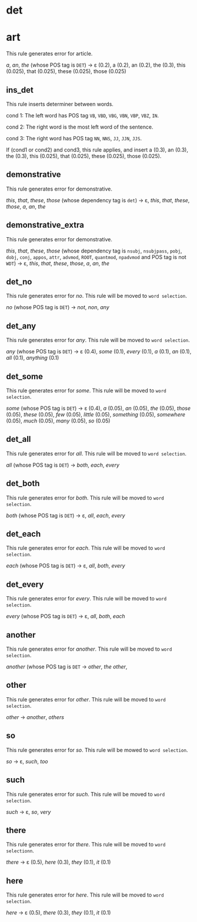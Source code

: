 # det

# art

This rule generates error for article.

*a*, *an*, *the* (whose POS tag is `DET`) → ε (0.2), a (0.2), an (0.2), the (0.3), this (0.025), that (0.025), these (0.025), those (0.025)

## ins_det

This rule inserts determiner between words.

cond 1: The left word has POS tag `VB`, `VBD`, `VBG`, `VBN`, `VBP`, `VBZ`, `IN`.

cond 2: The right word is the most left word of the sentence.

cond 3: The right word has POS tag `NN`, `NNS`, `JJ`, `JJN`, `JJS`.

If (cond1 or cond2) and cond3, this rule applies, and insert
a (0.3), an (0.3), the (0.3), this (0.025), that (0.025), these (0.025), those (0.025).

## demonstrative

This rule  generates error for demonstrative.

*this*, *that*, *these*, *those* (whose dependency tag is `det`) → ε, *this*, *that*, *these*, *those*, *a*, *an*, *the*

## demonstrative_extra

This rule generates error for demonstrative.

*this*, *that*, *these*, *those* (whose dependency tag is `nsubj`, `nsubjpass`, `pobj`, `dobj`, `conj`, `appos`, `attr`, `advmod`, `ROOT`, `quantmod`, `npadvmod` and POS tag is not `WDT`) → ε, *this*, *that*, *these*, *those*, *a*, *an*, *the*

## det_no

This rule generates error for *no*.
This rule will be moved to `word selection`.

*no* (whose POS tag is `DET`) → *not*, *non*, *any*

## det_any

This rule generates error for *any*.
This rule will be moved to `word selection`.

*any* (whose POS tag is `DET`) → ε (0.4), *some* (0.1), *every* (0.1), *a* (0.1), *an* (0.1), *all* (0.1), *anything* (0.1)

## det_some

This rule generates error for *some*.
This rule will be moved to `word selection`.

*some* (whose POS tag is `DET`) → ε (0.4), *a* (0.05), *an* (0.05), *the* (0.05), *those* (0.05), *these* (0.05), *few* (0.05), *little* (0.05), *something* (0.05), *somewhere* (0.05), *much* (0.05), *many* (0.05), *so* (0.05)


## det_all

This rule generates error for *all*.
This rule will be moved to `word selection`.

*all* (whose POS tag is `DET`) → *both*, *each*, *every*

## det_both

This rule generates error for *both*.
This rule will be moved to `word selection`.

*both* (whose POS tag is `DET`) → ε, *all*, *each*, *every*

## det_each

This rule generates error for *each*.
This rule will be moved to `word selection`.

*each* (whose POS tag is `DET`) → ε, *all*, *both*, *every*

## det_every

This rule generates error for *every*.
This rule will be moved to `word selection`.

*every* (whose POS tag is `DET`) → ε, *all*, *both*, *each*

## another

This rule generates error for *another*.
This rule will be moved to `word selection`.

*another* (whose POS tag is `DET` → *other*, *the other*, 

## other

This rule generates error for *other*.
This rule will be moved to `word selection`.

*other* → *another*, *others*

## so

This rule generates error for *so*.
This rule will be mowed to `word selection`.

*so* → ε, *such*, *too*

## such

This rule generates error for *such*.
This rule will be moved to `word selection`.

*such* → ε, *so*, *very*

## there

This rule generates error for *there*.
This rule will be moved to `word selectionn`.

*there* → ε (0.5), *here* (0.3), *they* (0.1), *it* (0.1)

## here

This rule generates error for *here*.
This rule will be moved to `word selection`.

*here* → ε (0.5), *there* (0.3), *they* (0.1), *it* (0.1)

